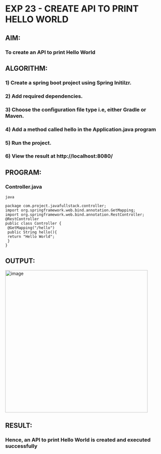 # EXP 23 - CREATE API TO PRINT HELLO WORLD

## AIM:
 ### To create an API to print Hello World

## ALGORITHM:

 ### 1) Create a spring boot project using Spring Initilzr.
 ### 2) Add required dependencies.
 ### 3) Choose the configuration file type i.e, either Gradle or Maven.
 ### 4) Add a method called hello in the Application.java program
 ### 5) Run the project.
 ### 6) View the result at http://localhost:8080/

## PROGRAM:

### Controller.java
```
java

package com.project.javafullstack.controller;
import org.springframework.web.bind.annotation.GetMapping;
import org.springframework.web.bind.annotation.RestController;
@RestController
public class Controller {
 @GetMapping("/hello")
 public String hello(){
 return "Hello World";
 }
}

```

## OUTPUT:

<img width="454" alt="image" src="https://github.com/Monisha-11/API-TO-PRINT-HELLO-WORLD/assets/93427240/6b178230-b556-4827-a8fb-2edc967d8d8e">

## RESULT:
 ### Hence, an API to print Hello World is created and executed successfully
